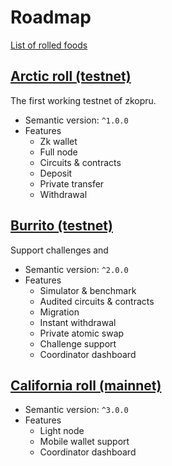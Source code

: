 # Roadmap

[List of rolled foods](https://en.wikipedia.org/wiki/List_of_rolled_foods)

## [Arctic roll \(testnet\)](https://github.com/wanseob/zkopru/projects/1)

The first working testnet of zkopru.

* Semantic version: `^1.0.0`
* Features
  * Zk wallet
  * Full node
  * Circuits & contracts
  * Deposit
  * Private transfer
  * Withdrawal

## [Burrito \(testnet\)](https://github.com/wanseob/zkopru/projects/2)

Support challenges and

* Semantic version: `^2.0.0`
* Features
  * Simulator & benchmark
  * Audited circuits & contracts
  * Migration
  * Instant withdrawal
  * Private atomic swap
  * Challenge support
  * Coordinator dashboard

## [California roll \(mainnet\)](https://github.com/wanseob/zkopru/projects/4)

* Semantic version: `^3.0.0`
* Features
  * Light node
  * Mobile wallet support
  * Coordinator dashboard

